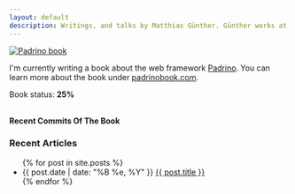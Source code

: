 ```yaml
---
layout: default
description: Writings, and talks by Matthias Günther. Günther works at MyHammer, loves painting Warhammer figures, writing, giving talks, and enjoys making cakes.
---
```


<a href="https://leanpub.com/padrinobook" title="Padrino book" class="center" target="_blank"><img class="padrino" src="https://farm8.staticflickr.com/7016/13441187154_58d220c784_o_d.png" alt="Padrino book"/></a>


I'm currently writing a book about the web framework [Padrino](http://www.padrinorb.com/).  You can learn more about the book under [padrinobook.com](http://padrinobook.com).

<div class="ui-progress-bar ui-container" id="progress_bar">
  <div class="ui-progress" style="width: 25%;">
    <span class="ui-label">
      Book status: <b class="value">25%</b>
    </span>
  </div>
</div>

<br/>

**Recent Commits Of The Book**

<div id="github-commits"></div>


### Recent Articles
<div class="related">
  <ul>
    {% for post in site.posts %}
    <li>
    <span>{{ post.date | date: "%B %e, %Y" }}</span> <a href="{{ post.url }}">{{ post.title }}</a>
    </li>
    {% endfor %}
  </ul>
</div>

